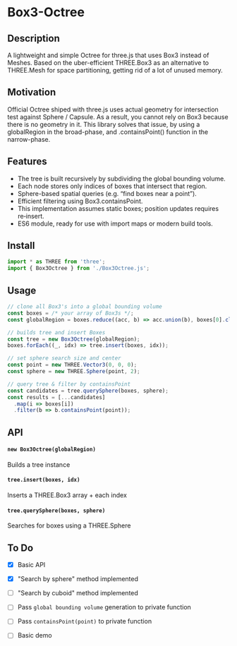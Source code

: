 # Box3-Octree

## Description
A lightweight and simple Octree for three.js that uses Box3 instead of Meshes.
Based on the uber-efficient THREE.Box3 as an alternative to THREE.Mesh for space partitioning, getting rid of a lot of unused memory.

## Motivation
Official Octree shiped with three.js uses actual geometry for intersection test against Sphere / Capsule. As a result, you cannot rely on Box3 because there is no geometry in it.
This library solves that issue, by using a globalRegion in the broad-phase, and .containsPoint() function in the narrow-phase. 

## Features
- The tree is built recursively by subdividing the global bounding volume.
- Each node stores only indices of boxes that intersect that region.
- Sphere-based spatial queries (e.g. “find boxes near a point”).
- Efficient filtering using Box3.containsPoint.
- This implementation assumes static boxes; position updates requires re‑insert.
- ES6 module, ready for use with import maps or modern build tools.

## Install
```js
import * as THREE from 'three';
import { Box3Octree } from './Box3Octree.js';
```

## Usage
```js
// clone all Box3's into a global bounding volume
const boxes = /* your array of Box3s */;
const globalRegion = boxes.reduce((acc, b) => acc.union(b), boxes[0].clone());

// builds tree and insert Boxes
const tree = new Box3Octree(globalRegion);
boxes.forEach((_, idx) => tree.insert(boxes, idx));

// set sphere search size and center
const point = new THREE.Vector3(0, 0, 0);
const sphere = new THREE.Sphere(point, 2);

// query tree & filter by containsPoint
const candidates = tree.querySphere(boxes, sphere);
const results = [...candidates]
  .map(i => boxes[i])
  .filter(b => b.containsPoint(point));
```

## API
#### `new Box3Octree(globalRegion)`
Builds a tree instance

#### `tree.insert(boxes, idx)`
Inserts a THREE.Box3 array + each index

#### `tree.querySphere(boxes, sphere)`
Searches for boxes using a THREE.Sphere

## To Do
- [x] Basic API
- [x] "Search by sphere" method implemented
- [ ] "Search by cuboid" method implemented
- [ ] Pass `global bounding volume` generation to private function
- [ ] Pass `containsPoint(point)` to private function
- [ ] Basic demo


